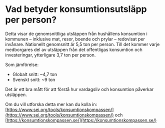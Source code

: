 # Vad betyder konsumtionsutsläpp per person?

Detta visar de genomsnittliga utsläppen från hushållens konsumtion i kommunen – inklusive mat, resor, boende och prylar – redovisat per invånare. Nationellt genomsnitt är 5,5 ton per person. Till det kommer varje medborgares del av utsläppen från det offentligas konsumtion och investeringar, ytterligare 3,7 ton per person. 

Som jämförelse:

- Globalt snitt: ~4,7 ton
- Svenskt snitt: ~9 ton

Det är ett bra mått för att förstå hur vardagsliv och konsumtion påverkar utsläppen.

Om du vill utforska detta mer kan du kolla in: [https://www.sei.org/tools/konsumtionskompassen/](https://www.sei.org/tools/konsumtionskompassen/) och [https://konsumtionskompassen.se/](https://konsumtionskompassen.se/)
